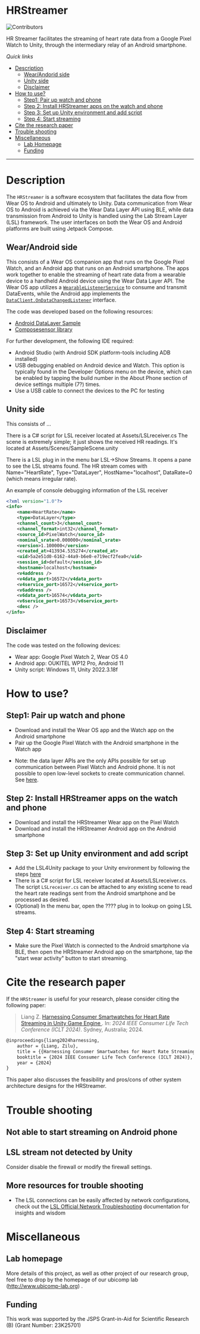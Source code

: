 # HRStreamer

![Contributors](https://img.shields.io/badge/contributor-PiranitaGomez-green)

HR Streamer facilitates the streaming of heart rate data from a Google Pixel Watch to Unity, through the intermediary relay of an Android smartphone.


*Quick links*

- [Description](#description)
	- [Wear/Andorid side](#wear-android-side)
	- [Unity side](#unity-side)
	- [Disclaimer](#disclaimer)
- [How to use?](#how-to-use)
  - [Step1: Pair up watch and phone](#step1-pair-up-watch-and-phone)
  - [Step 2: Install HRStreamer apps on the watch and phone](#step-2-install-hrstreamer-apps-on-the-watch-and-phone)
  - [Step 3: Set up Unity environment and add script](#step-3-set-up-unity-environment-and-add-script)
  - [Step 4: Start streaming](#start-streaming)
- [Cite the research paper](#cite-the-research-paper)
- [Trouble shooting](#trouble-shooting)
- [Miscellaneous](#more-information)
  - [Lab Homepage](#lab-homepage)
  - [Funding](#funding)

---

# Description
The `HRStreamer` is a software ecosystem that facilitates the data flow from Wear OS to Android and ultimately to Unity. Data communication from Wear OS to Android is achieved via the Wear Data Layer API using BLE, while data transmission from Android to Unity is handled using the Lab Stream Layer (LSL) framework. The user interfaces on both the Wear OS and Android platforms are built using Jetpack Compose. 


## Wear/Android side
This consists of a Wear OS companion app that runs on the Google Pixel Watch, and an Android app that runs on an Android smartphone. The apps work together to enable the streaming of heart rate data from a wearable device to a handheld Android device using the Wear Data Layer API. The Wear OS app utilizes a [`WearableListenerService`][1] to consume and transmit DataEvents, while the Android app implements the [`DataClient.OnDataChangedListener`][2] interface.

The code was developed based on the following resources:
- [Android DataLayer Sample][3]
- [Composesensor library][4]

[1]: https://developers.google.com/android/reference/com/google/android/gms/wearable/WearableListenerService
[2]: https://developers.google.com/android/reference/com/google/android/gms/wearable/DataClient
[3]: https://github.com/android/wear-os-samples/tree/main/DataLayer
[4]: https://github.com/mutualmobile/ComposeSensors

For further development, the following IDE required:
- Android Studio (with Android SDK platform-tools including ADB installed)
- USB debugging enabled on Android device and Watch. This option is typically found in the Developer Options menu on the device, which can be enabled by tapping the build number in the About Phone section of device settings multiple (7?) times.
- Use a USB cable to connect the devices to the PC for testing


## Unity side
This consists of ...

There is a C# script for LSL receiver located at Assets/LSLreceiver.cs
The scene is extremely simple; it just shows the received HR readings. It's located at Assets/Scenes/SampleScene.unity

There is a LSL plug in in the menu bar LSL->Show Streams. It opens a pane to see the LSL streams found. The HR stream comes with Name="HeartRate", Type="DataLayer", HostName="localhost", DataRate=0 (which means irregular rate).

An example of console debugging information of the LSL receiver

```XML
<?xml version="1.0"?>
<info>
	<name>HeartRate</name>
	<type>DataLayer</type>
	<channel_count>3</channel_count>
	<channel_format>int32</channel_format>
	<source_id>PixelWatch</source_id>
	<nominal_srate>0.000000</nominal_srate>
	<version>1.100000</version>
	<created_at>413934.535274</created_at>
	<uid>5a2e51d0-6162-44a9-b6e0-e719ecf2fea0</uid>
	<session_id>default</session_id>
	<hostname>localhost</hostname>
	<v4address />
	<v4data_port>16572</v4data_port>
	<v4service_port>16572</v4service_port>
	<v6address />
	<v6data_port>16574</v6data_port>
	<v6service_port>16573</v6service_port>
	<desc />
</info>

```

## Disclaimer
The code was tested on the following devices:
- Wear app: Google Pixel Watch 2, Wear OS 4.0
- Android app: OUKITEL WP12 Pro, Android 11
- Unity script: Windows 11, Unity 2022.3.18f

# How to use?

## Step1: Pair up watch and phone
- Download and install the Wear OS app and the Watch app on the Android smartphone 
- Pair up the Google Pixel Watch with the Android smartphone in the Watch app

<!--img src="screenshots/phone_image.png" height="400" alt="Screenshot"/> <img src="screenshots/wearable_background_image.png" height="400" alt="Screenshot"/--> 

* Note: the data layer APIs are the only APIs possible for set up communication between Pixel Watch and Android phone. It is not possible to open low-level sockets to create communication channel. See [here][DataLayerAPI].

[DataLayerAPI]: https://developer.android.com/training/wearables/data/overview


## Step 2: Install HRStreamer apps on the watch and phone
- Download and install the HRStreamer Wear app on the Pixel Watch
- Download and install the HRStreamer Android app on the Android smartphone

<!--img src="screenshots/phone_image.png" height="400" alt="Screenshot"/> <img src="screenshots/wearable_background_image.png" height="400" alt="Screenshot"/--> 


## Step 3: Set up Unity environment and add script 
- Add the LSL4Unity package to your Unity environment by following the steps [here][LSL4Unity]
- There is a C# script for LSL receiver located at Assets/LSLreceiver.cs.
The script `LSLreceiver.cs` can be attached to any existing scene to read the heart rate readings sent from the Android smartphone and be processed as desired.
- (Optional) In the menu bar, open the ???? plug in to lookup on going LSL streams.


<!--img src="screenshots/phone_image.png" height="400" alt="Screenshot"/> <img src="screenshots/wearable_background_image.png" height="400" alt="Screenshot"/--> 

[LSL4Unity]: https://github.com/labstreaminglayer/LSL4Unity
[liblsl]: https://github.com/labstreaminglayer/liblsl-Csharp/blob/master/README-Unity.md

## Step 4: Start streaming


- Make sure the Pixel Watch is connected to the Android smartphone via BLE, then open the HRStreamer Android app on the smartphone, tap the "start wear activity" button to start streaming.

<!--img src="screenshots/phone_image.png" height="400" alt="Screenshot"/> <img src="screenshots/wearable_background_image.png" height="400" alt="Screenshot"/--> 


# Cite the research paper

If the `HRStreamer` is useful for your research, please consider citing the following paper:

> Liang Z. <a href="https://www.researchgate.net/publication/387920640_Harnessing_Consumer_Smartwatches_for_Heart_Rate_Streaming_in_Unity_Game_Engine"> Harnessing Consumer Smartwatches for Heart Rate Streaming in Unity Game Engine </a>. In: *2024 IEEE Consumer Life Tech Conference (ICLT 2024)*. Sydney, Australia; 2024.

```tex
@inproceedings{liang2024harnessing,
    author = {Liang, Zilu},
    title = {{Harnessing Consumer Smartwatches for Heart Rate Streaming in Unity Game Engine}},
    booktitle = {2024 IEEE Consumer Life Tech Conference (ICLT 2024)},
    year = {2024}
}
```

This paper also discusses the feasibility and pros/cons of other system architecture designs for the HRStreamer.


# Trouble shooting

## Not able to start streaming on Android phone

## LSL stream not detected by Unity
Consider disable the firewall or modify the firewall settings.

## More resources for trouble shooting
- The LSL connections can be easily affected by network configurations, check out the [LSL Official Network Troubleshooting][LSLtroubleshooting] documentation for insights and wisdom

[LSLtroubleshooting]: https://labstreaminglayer.readthedocs.io/info/network-connectivity.html#wireless-connections


# Miscellaneous
## Lab homepage
More details of this project, as well as other project of our research group, feel free to drop by the homepage of our ubicomp lab (<http://www.ubicomp-lab.org>) . 

## Funding
This work was supported by the JSPS Grant-in-Aid for Scientific Research (B) (Grant Number: 23K25701)



